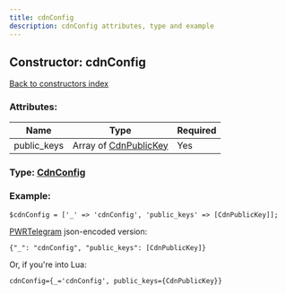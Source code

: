 ```yaml
---
title: cdnConfig
description: cdnConfig attributes, type and example
---
```

## Constructor: cdnConfig  
[Back to constructors index](index.md)



### Attributes:

| Name     |    Type       | Required |
|----------|---------------|----------|
|public\_keys|Array of [CdnPublicKey](../types/CdnPublicKey.md) | Yes|



### Type: [CdnConfig](../types/CdnConfig.md)


### Example:

```
$cdnConfig = ['_' => 'cdnConfig', 'public_keys' => [CdnPublicKey]];
```  

[PWRTelegram](https://pwrtelegram.xyz) json-encoded version:

```
{"_": "cdnConfig", "public_keys": [CdnPublicKey]}
```


Or, if you're into Lua:  


```
cdnConfig={_='cdnConfig', public_keys={CdnPublicKey}}

```


